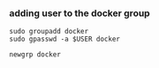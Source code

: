 ### adding user to the docker group
```
sudo groupadd docker
sudo gpasswd -a $USER docker

newgrp docker
```
